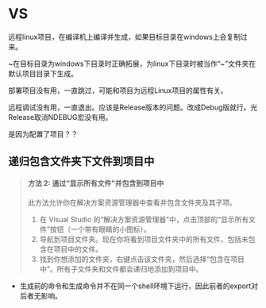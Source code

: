# VS

远程linux项目，在编译机上编译并生成，如果目标目录在windows上会复制过来。

\~在目标目录为windows下目录时正确拓展，为linux下目录时被当作“\~”文件夹在默认项目目录下生成。

部署项目没有用，一直跳过，可能和项目为远程Linux项目的属性有关。

远程调试没有用，一直退出。应该是Release版本的问题。改成Debug版就行。光Release取消NDEBUG宏没有用。

是因为配置了项目？？

## 递归包含文件夹下文件到项目中

> #### 方法 2: 通过“显示所有文件”并包含到项目中
>
> 此方法允许你在解决方案资源管理器中查看并包含文件夹及其子项。
>
> 1. 在 Visual Studio 的“解决方案资源管理器”中，点击顶部的“显示所有文件”按钮（一个带有眼睛的小图标）。
> 2. 导航到项目文件夹。现在你将看到项目文件夹中的所有文件，包括未包含在项目中的文件。
> 3. 找到你想添加的文件夹，右键点击该文件夹，然后选择“包含在项目中”。所有子文件夹和文件都会递归地添加到项目中。

* 生成前的命令和生成命令并不在同一个shell环境下运行，因此前者的export对后者无影响。
